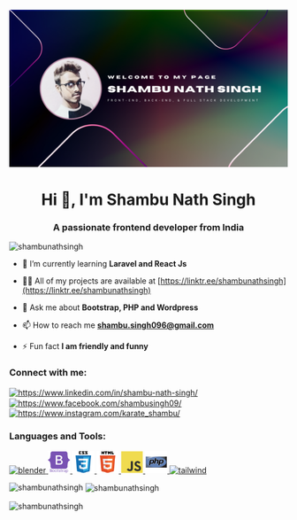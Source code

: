 ![logo](https://github.com/Dev-shambu/Dev-shambu/blob/main/Github%20Banner%20(1).png)

<h1 align="center">Hi 👋, I'm Shambu Nath Singh</h1>
<h3 align="center">A passionate frontend developer from India</h3>

<p align="left"> <img src="https://komarev.com/ghpvc/?username=shambunathsingh&label=Profile%20views&color=0e75b6&style=flat" alt="shambunathsingh" /> </p>

- 🌱 I’m currently learning **Laravel and React Js**

- 👨‍💻 All of my projects are available at [https://linktr.ee/shambunathsingh](https://linktr.ee/shambunathsingh)

- 💬 Ask me about **Bootstrap, PHP and Wordpress**

- 📫 How to reach me **shambu.singh096@gmail.com**

- ⚡ Fun fact **I am friendly and funny**

<h3 align="left">Connect with me:</h3>
<p align="left">
<a href="https://linkedin.com/in/https://www.linkedin.com/in/shambu-nath-singh/" target="blank"><img align="center" src="https://raw.githubusercontent.com/rahuldkjain/github-profile-readme-generator/master/src/images/icons/Social/linked-in-alt.svg" alt="https://www.linkedin.com/in/shambu-nath-singh/" height="30" width="40" /></a>
<a href="https://fb.com/https://www.facebook.com/shambusingh09/" target="blank"><img align="center" src="https://raw.githubusercontent.com/rahuldkjain/github-profile-readme-generator/master/src/images/icons/Social/facebook.svg" alt="https://www.facebook.com/shambusingh09/" height="30" width="40" /></a>
<a href="https://instagram.com/https://www.instagram.com/karate_shambu/" target="blank"><img align="center" src="https://raw.githubusercontent.com/rahuldkjain/github-profile-readme-generator/master/src/images/icons/Social/instagram.svg" alt="https://www.instagram.com/karate_shambu/" height="30" width="40" /></a>
</p>

<h3 align="left">Languages and Tools:</h3>
<p align="left"> <a href="https://www.blender.org/" target="_blank" rel="noreferrer"> <img src="https://download.blender.org/branding/community/blender_community_badge_white.svg" alt="blender" width="40" height="40"/> </a> <a href="https://getbootstrap.com" target="_blank" rel="noreferrer"> <img src="https://raw.githubusercontent.com/devicons/devicon/master/icons/bootstrap/bootstrap-plain-wordmark.svg" alt="bootstrap" width="40" height="40"/> </a> <a href="https://www.w3schools.com/css/" target="_blank" rel="noreferrer"> <img src="https://raw.githubusercontent.com/devicons/devicon/master/icons/css3/css3-original-wordmark.svg" alt="css3" width="40" height="40"/> </a> <a href="https://www.w3.org/html/" target="_blank" rel="noreferrer"> <img src="https://raw.githubusercontent.com/devicons/devicon/master/icons/html5/html5-original-wordmark.svg" alt="html5" width="40" height="40"/> </a> <a href="https://developer.mozilla.org/en-US/docs/Web/JavaScript" target="_blank" rel="noreferrer"> <img src="https://raw.githubusercontent.com/devicons/devicon/master/icons/javascript/javascript-original.svg" alt="javascript" width="40" height="40"/> </a> <a href="https://www.php.net" target="_blank" rel="noreferrer"> <img src="https://raw.githubusercontent.com/devicons/devicon/master/icons/php/php-original.svg" alt="php" width="40" height="40"/> </a> <a href="https://tailwindcss.com/" target="_blank" rel="noreferrer"> <img src="https://www.vectorlogo.zone/logos/tailwindcss/tailwindcss-icon.svg" alt="tailwind" width="40" height="40"/> </a> </p>

<p><img align="left" src="https://github-readme-stats.vercel.app/api/top-langs?username=shambunathsingh&show_icons=true&locale=en&layout=compact" alt="shambunathsingh" /></p>

<p>&nbsp;<img align="center" src="https://github-readme-stats.vercel.app/api?username=shambunathsingh&show_icons=true&locale=en" alt="shambunathsingh" /></p>

<p><img align="center" src="https://github-readme-streak-stats.herokuapp.com/?user=shambunathsingh&" alt="shambunathsingh" /></p>

